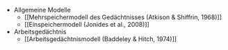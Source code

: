 - Allgemeine Modelle
    - [[Mehrspeichermodell des Gedächtnisses (Atkison & Shiffrin, 1968)]]
    - [[Einspeichermodell (Jonides et al., 2008)]]
- Arbeitsgedächtnis
    - [[Arbeitsgedächtnismodell (Baddeley & Hitch, 1974)]]
